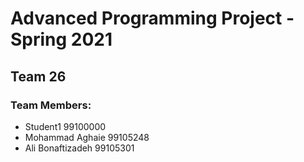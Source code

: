 # Advanced Programming Project - Spring 2021
## Team 26

### Team Members:
- Student1 99100000
- Mohammad Aghaie 99105248
- Ali Bonaftizadeh 99105301
